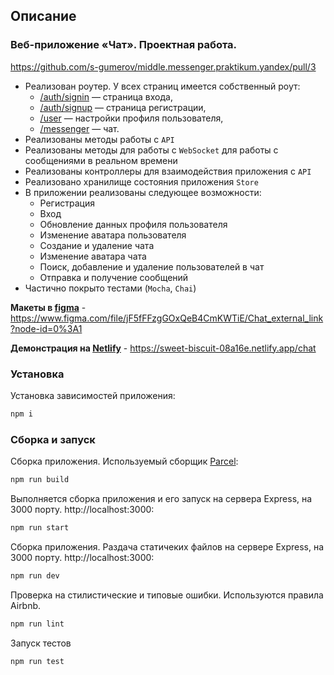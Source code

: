## **Описание**
### **Веб-приложение «Чат». Проектная работа.**

https://github.com/s-gumerov/middle.messenger.praktikum.yandex/pull/3

* Реализован роутер. У всех страниц имеется собственный роут:
  * [/auth/signin](/auth/signin) — страница входа,
  * [/auth/signup](/auth/signup) — страница регистрации,
  * [/user](/user) — настройки профиля пользователя,
  * [/messenger](/messenger) — чат.
* Реализованы методы работы с `API`
* Реализованы методы для работы с `WebSocket` для работы с сообщениями в реальном времени
* Реализованы контроллеры для взаимодействия приложения с `API` 
* Реализовано хранилище состояния приложения `Store`
* В приложении реализованы следующее возможности:
  * Регистрация
  * Вход
  * Обновление данных профиля пользователя
  * Изменение аватара пользователя
  * Создание и удаление чата
  * Изменение аватара чата
  * Поиск, добавление и удаление пользователей в чат
  * Отправка и получение сообщений
* Частично покрыто тестами (`Mocha`, `Chai`)


**Макеты в [figma](https://www.figma.com/file/jF5fFFzgGOxQeB4CmKWTiE/Chat_external_link?node-id=0%3A1)** - https://www.figma.com/file/jF5fFFzgGOxQeB4CmKWTiE/Chat_external_link?node-id=0%3A1


**Демонстрация на 
[Netlify](https://sweet-biscuit-08a16e.netlify.app/chat)** - https://sweet-biscuit-08a16e.netlify.app/chat


### Установка

Установка зависимостей приложения:

```bash
npm i
```

### Сборка и запуск

Сборка приложения. Используемый сборщик [Parcel](https://parceljs.org/):

```bash
npm run build
```

Выполняется сборка приложения и его запуск на сервера Express, на 3000 порту. http://localhost:3000:

```bash
npm run start
```

Сборка приложения. Раздача статичеких файлов на сервере Express, на 3000 порту. http://localhost:3000:

```bash
npm run dev
```

Проверка на стилистические и типовые ошибки. Используются правила Airbnb.

```bash
npm run lint
```

Запуск тестов

```bash
npm run test
```